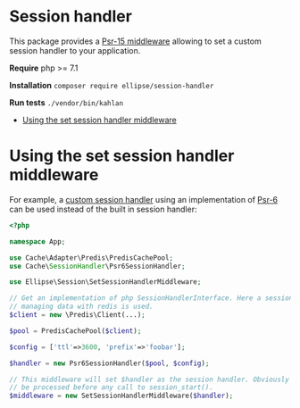 # Session handler

This package provides a [Psr-15 middleware](https://www.php-fig.org/psr/psr-15/) allowing to set a custom session handler to your application.

**Require** php >= 7.1

**Installation** `composer require ellipse/session-handler`

**Run tests** `./vendor/bin/kahlan`

- [Using the set session handler middleware](#using-the-set-session-handler-middleware)

# Using the set session handler middleware

For example, a [custom session handler](https://github.com/php-cache/session-handler) using an implementation of [Psr-6](http://www.php-fig.org/psr/psr-6/) can be used instead of the built in session handler:

```php
<?php

namespace App;

use Cache\Adapter\Predis\PredisCachePool;
use Cache\SessionHandler\Psr6SessionHandler;

use Ellipse\Session\SetSessionHandlerMiddleware;

// Get an implementation of php SessionHandlerInterface. Here a session handler
// managing data with redis is used.
$client = new \Predis\Client(...);

$pool = PredisCachePool($client);

$config = ['ttl'=>3600, 'prefix'=>'foobar'];

$handler = new Psr6SessionHandler($pool, $config);

// This middleware will set $handler as the session handler. Obviously it should
// be processed before any call to session_start().
$middleware = new SetSessionHandlerMiddleware($handler);
```
